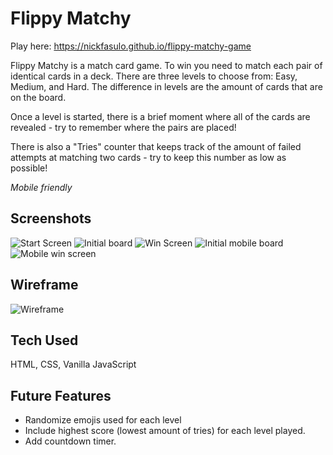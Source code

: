 # Flippy Matchy

Play here: https://nickfasulo.github.io/flippy-matchy-game

Flippy Matchy is a match card game. To win you need to match each pair of identical cards in a deck. There are three levels to choose from: Easy, Medium, and Hard. The difference in levels are the amount of cards that are on the board.

Once a level is started, there is a brief moment where all of the cards are revealed - try to remember where the pairs are placed!

There is also a "Tries" counter that keeps track of the amount of failed attempts at matching two cards - try to keep this number as low as possible!

_Mobile friendly_

## Screenshots

![Start Screen](screenshots/start-screen.png)
![Initial board](screenshots/initial-board.png)
![Win Screen](screenshots/win-screen.png)
![Initial mobile board](screenshots/initial-mobile.png)
![Mobile win screen](screenshots/mobile-win.png)

## Wireframe
![Wireframe](screenshots/wireframe.jpg)

## Tech Used

HTML, CSS, Vanilla JavaScript

## Future Features

- Randomize emojis used for each level
- Include highest score (lowest amount of tries) for each level played.
- Add countdown timer.
